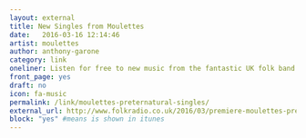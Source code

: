 ```yaml
---
layout: external
title: New Singles from Moulettes
date:   2016-03-16 12:14:46
artist: moulettes
author: anthony-garone
category: link
oneliner: Listen for free to new music from the fantastic UK folk band. Great stuff!
front_page: yes
draft: no
icon: fa-music
permalink: /link/moulettes-preternatural-singles/
external_url: http://www.folkradio.co.uk/2016/03/premiere-moulettes-preternatural/
block: "yes" #means is shown in itunes
---
```

